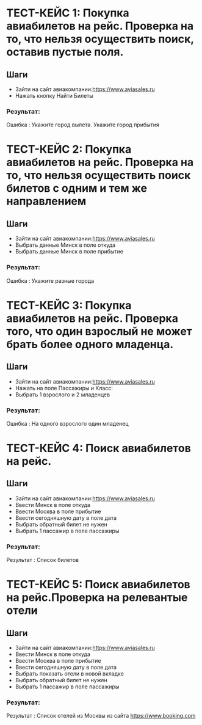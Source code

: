 # ТЕСТ-КЕЙС 1: Покупка авиабилетов на рейс. Проверка на то, что нельзя осуществить поиск, оставив пустые поля.

## Шаги
-  Зайти на сайт авиакомпании:https://www.aviasales.ru
- Нажать кнопку Найти Билеты 

### Результат: 
Ошибка : Укажите город вылета.  Укажите город прибытия

# ТЕСТ-КЕЙС 2: Покупка авиабилетов на рейс. Проверка на то, что нельзя осуществить поиск билетов с одним и тем же направлением

## Шаги
- Зайти на сайт авиакомпании:https://www.aviasales.ru
- Выбрать данные Минск в поле откуда
- Выбрать данные Минск в поле прибытие
 

### Результат: 
Ошибка : Укажите разные города

# ТЕСТ-КЕЙС 3: Покупка авиабилетов на рейс. Проверка того, что один взрослый не может брать более одного младенца.

## Шаги
- Зайти на сайт авиакомпании:https://www.aviasales.ru
- Нажать на поле Пассажиры и Класс:
- Выбрать 1 взрослого и 2 младенцев   

 

### Результат: 
Ошибка : На одного взрослого один младенец

# ТЕСТ-КЕЙС 4: Поиск авиабилетов на рейс.

## Шаги
- Зайти на сайт авиакомпании:https://www.aviasales.ru
- Ввести Минск в поле откуда
- Ввести Москва в поле прибытие   
- Ввести сегодняшную дату в поле дата 
- Выбрать обратный билет не нужен
- Выбрать 1 пассажир в поле пассажиры
 

### Результат: 
Результат : Список билетов


# ТЕСТ-КЕЙС 5: Поиск авиабилетов на рейс.Проверка на релевантые отели

## Шаги
- Зайти на сайт авиакомпании:https://www.aviasales.ru
- Ввести Минск в поле откуда
- Ввести Москва в поле прибытие   
- Ввести сегодняшную дату в поле дата 
- Выбрать показать отели в новой вкладке
- Выбрать обратный билет не нужен
- Выбрать 1 пассажир в поле пассажиры
 

### Результат: 
Результат : Список отелей из Москвы из сайта https://www.booking.com





 


